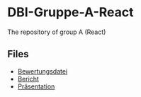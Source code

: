 # DBI-Gruppe-A-React
The repository of group A (React)

## Files

- [Bewertungsdatei](https://docs.google.com/spreadsheets/d/1qQdWk3npBI2ZR7dPyV5q1vNAIVeo1SicaT_npnRCoTc/edit?usp=sharing)
- [Bericht](https://docs.google.com/document/d/1DLpsre_dkaV8ZaO0WhITbZ1ob_Ex8H46EcGGscRcw6Q/edit?usp=sharing)
- [Präsentation](https://docs.google.com/presentation/d/1ixjzvmAa8CTfonxEZmSSY3W67lfgp2YSgeKvdKIh20I/edit?usp=sharing)
